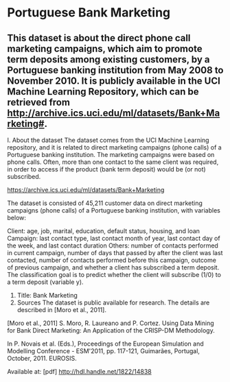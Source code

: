 # Portuguese Bank Marketing

## This dataset is about the direct phone call marketing campaigns, which aim to promote term deposits among existing customers, by a Portuguese banking institution from May 2008 to November 2010. It is publicly available in the UCI Machine Learning Repository, which can be retrieved from http://archive.ics.uci.edu/ml/datasets/Bank+Marketing#.


I. About the dataset
The dataset comes from the UCI Machine Learning repository, and it is related to direct marketing campaigns (phone calls) of a Portuguese banking institution. The marketing campaigns were based on phone calls. Often, more than one contact to the same client was required, in order to access if the product (bank term deposit) would be (or not) subscribed.

https://archive.ics.uci.edu/ml/datasets/Bank+Marketing

The dataset is consisted of 45,211 customer data on direct marketing campaigns (phone calls) of a Portuguese banking institution, with variables below:

Client: age, job, marital, education, default status, housing, and loan
Campaign: last contact type, last contact month of year, last contact day of the week, and last contact duration
Others: number of contacts performed in current campaign, number of days that passed by after the client was last contacted, number of contacts performed before this campaign, outcome of previous campaign, and whether a client has subscribed a term deposit.
The classification goal is to predict whether the client will subscribe (1/0) to a term deposit (variable y).

1. Title: Bank Marketing
2. Sources
The dataset is public available for research. The details are described in [Moro et al., 2011].

[Moro et al., 2011] S. Moro, R. Laureano and P. Cortez. Using Data Mining for Bank Direct Marketing: An Application of the CRISP-DM Methodology.

In P. Novais et al. (Eds.), Proceedings of the European Simulation and Modelling Conference - ESM'2011, pp. 117-121, Guimarães, Portugal, October, 2011. EUROSIS.

Available at: [pdf] http://hdl.handle.net/1822/14838
